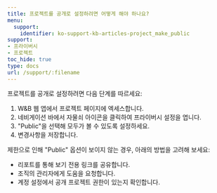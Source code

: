 ```yaml
---
title: 프로젝트를 공개로 설정하려면 어떻게 해야 하나요?
menu:
  support:
    identifier: ko-support-kb-articles-project_make_public
support:
- 프라이버시
- 프로젝트
toc_hide: true
type: docs
url: /support/:filename
---
```


프로젝트를 공개로 설정하려면 다음 단계를 따르세요:

1. W&B 웹 앱에서 프로젝트 페이지에 엑세스합니다.
2. 네비게이션 바에서 자물쇠 아이콘을 클릭하여 프라이버시 설정을 엽니다.
3. "Public"을 선택해 모두가 볼 수 있도록 설정하세요.
4. 변경사항을 저장합니다.

제한으로 인해 "Public" 옵션이 보이지 않는 경우, 아래의 방법을 고려해 보세요:

- 리포트를 통해 보기 전용 링크를 공유합니다.
- 조직의 관리자에게 도움을 요청합니다.
- 계정 설정에서 공개 프로젝트 권한이 있는지 확인합니다.